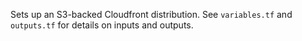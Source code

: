 Sets up an S3-backed Cloudfront distribution. See `variables.tf` and `outputs.tf` for details on inputs and outputs.